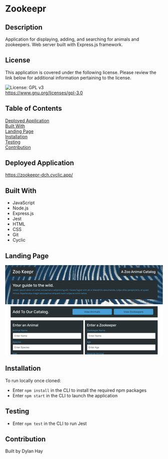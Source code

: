 # Zookeepr

## Description
Application for displaying, adding, and searching for animals and zookeepers. Web server built with Express.js framework.

## License  
This application is covered under the following license. Please review the link below for additional information pertaining to the license.
    
![License: GPL v3](https://img.shields.io/badge/License-GPLv3-blue.svg)  
https://www.gnu.org/licenses/gpl-3.0

## Table of Contents
[Deployed Application](#deployed-application)  
[Built With](#built-with)  
[Landing Page](#landing-page)  
[Installation](#installation)  
[Testing](#testing)  
[Contribution](#contribution)  

## Deployed Application
https://zookeepr-dch.cyclic.app/

## Built With
* JavaScript
* Node.js
* Express.js
* Jest
* HTML
* CSS
* Git
* Cyclic

## Landing Page
![Screenshot](./public/assets/images/zookeepr-land-page.png "Landing Page")

## Installation
To run locally once cloned:
* Enter `npm install` in the CLI to install the required npm packages
* Enter `npm start` in the CLI to launch the application

## Testing
* Enter `npm test` in the CLI to run Jest

## Contribution
Built by Dylan Hay